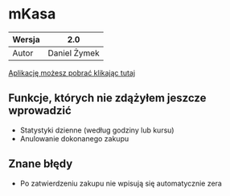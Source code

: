 # mKasa

|Wersja|2.0  |
|--|--|
|Autor|Daniel Żymek  |

[Aplikację możesz pobrać klikając tutaj]()


## Funkcje, których nie zdążyłem jeszcze wprowadzić
- Statystyki dzienne (według godziny lub kursu)
- Anulowanie dokonanego zakupu

## Znane błędy
- Po zatwierdzeniu zakupu nie wpisują się automatycznie zera

